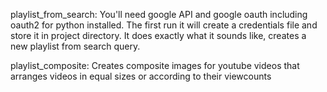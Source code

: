 playlist_from_search: 
You'll need google API and google oauth including oauth2 for python installed. 
The first run it will create a credentials file and store it in project directory. 
It does exactly what it sounds like, creates a new playlist from search query. 

playlist_composite: 
Creates composite images for youtube videos that arranges videos in equal sizes or according to their viewcounts
